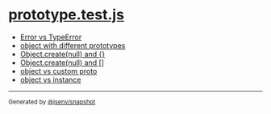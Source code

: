 # [prototype.test.js](../prototype.test.js)



- [Error vs TypeError](error_vs_typeerror/error_vs_typeerror.md)
- [object with different prototypes](object_with_different_prototypes/object_with_different_prototypes.md)
- [Object.create(null) and {}](object_create(null)_and_%7B%7D/object_create(null)_and_%7B%7D.md)
- [Object.create(null) and []](object_create(null)_and_[]/object_create(null)_and_[].md)
- [object vs custom proto](object_vs_custom_proto/object_vs_custom_proto.md)
- [object vs instance](object_vs_instance/object_vs_instance.md)

---
<sub>
  Generated by <a href="https://github.com/jsenv/core/tree/main/packages/independent/snapshot">@jsenv/snapshot</a>
</sub>